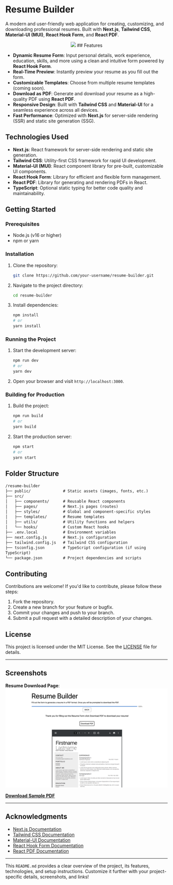 # Resume Builder

A modern and user-friendly web application for creating, customizing, and downloading professional resumes. Built with **Next.js**, **Tailwind CSS**, **Material-UI (MUI)**, **React Hook Form**, and **React PDF**.

<p style="text-align:center"><img src="https://resume-app-flame.vercel.app/resume-builder-thumb.jpg" width="400"/>
## Features

- **Dynamic Resume Form**: Input personal details, work experience, education, skills, and more using a clean and intuitive form powered by **React Hook Form**.
- **Real-Time Preview**: Instantly preview your resume as you fill out the form.
- **Customizable Templates**: Choose from multiple resume templates (coming soon).
- **Download as PDF**: Generate and download your resume as a high-quality PDF using **React PDF**.
- **Responsive Design**: Built with **Tailwind CSS** and **Material-UI** for a seamless experience across all devices.
- **Fast Performance**: Optimized with **Next.js** for server-side rendering (SSR) and static site generation (SSG).

## Technologies Used

- **Next.js**: React framework for server-side rendering and static site generation.
- **Tailwind CSS**: Utility-first CSS framework for rapid UI development.
- **Material-UI (MUI)**: React component library for pre-built, customizable UI components.
- **React Hook Form**: Library for efficient and flexible form management.
- **React PDF**: Library for generating and rendering PDFs in React.
- **TypeScript**: Optional static typing for better code quality and maintainability.

## Getting Started

### Prerequisites

- Node.js (v16 or higher)
- npm or yarn

### Installation

1. Clone the repository:
   ```bash
   git clone https://github.com/your-username/resume-builder.git
   ```
2. Navigate to the project directory:
   ```bash
   cd resume-builder
   ```
3. Install dependencies:
   ```bash
   npm install
   # or
   yarn install
   ```

### Running the Project

1. Start the development server:
   ```bash
   npm run dev
   # or
   yarn dev
   ```
2. Open your browser and visit `http://localhost:3000`.

### Building for Production

1. Build the project:
   ```bash
   npm run build
   # or
   yarn build
   ```
2. Start the production server:
   ```bash
   npm start
   # or
   yarn start
   ```

## Folder Structure

```
/resume-builder
├── public/              # Static assets (images, fonts, etc.)
├── src/
│   ├── components/      # Reusable React components
│   ├── pages/           # Next.js pages (routes)
│   ├── styles/          # Global and component-specific styles
│   ├── templates/       # Resume templates
│   ├── utils/           # Utility functions and helpers
│   └── hooks/           # Custom React hooks
├── .env.local           # Environment variables
├── next.config.js       # Next.js configuration
├── tailwind.config.js   # Tailwind CSS configuration
├── tsconfig.json        # TypeScript configuration (if using TypeScript)
└── package.json         # Project dependencies and scripts
```

## Contributing

Contributions are welcome! If you'd like to contribute, please follow these steps:

1. Fork the repository.
2. Create a new branch for your feature or bugfix.
3. Commit your changes and push to your branch.
4. Submit a pull request with a detailed description of your changes.

## License

This project is licensed under the MIT License. See the [LICENSE](./LICENSE) file for details.

---

## Screenshots

<!-- Add screenshots of your application here -->
**Resume Download Page**:
   ![Resume Complete](/resume-app/src/images/download-complete.png)

[**Download Sample PDF**](/resume-app/src/images/sample.pdf)



---

## Acknowledgments

- [Next.js Documentation](https://nextjs.org/docs)
- [Tailwind CSS Documentation](https://tailwindcss.com/docs)
- [Material-UI Documentation](https://mui.com/)
- [React Hook Form Documentation](https://react-hook-form.com/)
- [React PDF Documentation](https://react-pdf.org/)

---

This `README.md` provides a clear overview of the project, its features, technologies, and setup instructions. Customize it further with your project-specific details, screenshots, and links!